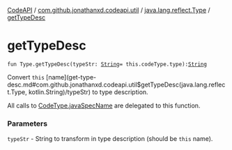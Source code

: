[CodeAPI](../../index.md) / [com.github.jonathanxd.codeapi.util](../index.md) / [java.lang.reflect.Type](index.md) / [getTypeDesc](.)

# getTypeDesc

`fun Type.getTypeDesc(typeStr: `[`String`](https://kotlinlang.org/api/latest/jvm/stdlib/kotlin/-string/index.html)` = this.codeType.type): `[`String`](https://kotlinlang.org/api/latest/jvm/stdlib/kotlin/-string/index.html)

Convert `this` [name](get-type-desc.md#com.github.jonathanxd.codeapi.util$getTypeDesc(java.lang.reflect.Type, kotlin.String)/typeStr) to type description.

All calls to [CodeType.javaSpecName](../../com.github.jonathanxd.codeapi.type/-code-type/java-spec-name.md) are delegated to this function.

### Parameters

`typeStr` - String to transform in type description (should be `this` name).